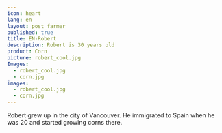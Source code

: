 ```yaml
---
icon: heart
lang: en
layout: post_farmer
published: true
title: EN-Robert
description: Robert is 30 years old
product: Corn
picture: robert_cool.jpg
Images:
  - robert_cool.jpg
  - corn.jpg
images:
  - robert_cool.jpg
  - corn.jpg
---
```

Robert grew up in the city of Vancouver. He immigrated to Spain when he was 20 and started growing corns there.